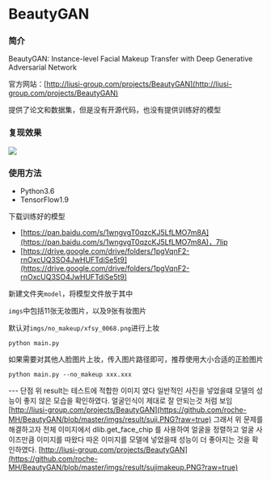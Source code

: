 # BeautyGAN

### 简介

BeautyGAN: Instance-level Facial Makeup Transfer with Deep Generative Adversarial Network

官方网站：[http://liusi-group.com/projects/BeautyGAN](http://liusi-group.com/projects/BeautyGAN)

提供了论文和数据集，但是没有开源代码，也没有提供训练好的模型

### 复现效果

![](result.jpg)

### 使用方法

- Python3.6
- TensorFlow1.9

下载训练好的模型

- [https://pan.baidu.com/s/1wngvgT0qzcKJ5LfLMO7m8A](https://pan.baidu.com/s/1wngvgT0qzcKJ5LfLMO7m8A)，7lip
- [https://drive.google.com/drive/folders/1pgVqnF2-rnOxcUQ3SO4JwHUFTdiSe5t9](https://drive.google.com/drive/folders/1pgVqnF2-rnOxcUQ3SO4JwHUFTdiSe5t9)

新建文件夹`model`，将模型文件放于其中

`imgs`中包括11张无妆图片，以及9张有妆图片

默认对`imgs/no_makeup/xfsy_0068.png`进行上妆

```
python main.py
```

如果需要对其他人脸图片上妆，传入图片路径即可，推荐使用大小合适的正脸图片

```
python main.py --no_makeup xxx.xxx
```
--- 단점
위 result는 테스트에 적합한 이미지 였다 일반적인 사진을 넣었을떄 모델의 성능이 좋지 않은 모습을 확인하였다.
얼굴인식이 제대로 잘 안되는것 처럼 보임
[http://liusi-group.com/projects/BeautyGAN](https://github.com/roche-MH/BeautyGAN/blob/master/imgs/result/suji.PNG?raw=true)
그래서 위 문제를 해결하고자 전체 이미지에서 dlib.get_face_chip 를 사용하여 얼굴을 정렬하고 얼굴 사이즈만큼 이미지를 따왔다 따온 이미지를 모델에 넣었을때 성능이 더 좋아지는 것을 확인하였다.
[http://liusi-group.com/projects/BeautyGAN](https://github.com/roche-MH/BeautyGAN/blob/master/imgs/result/sujimakeup.PNG?raw=true)
